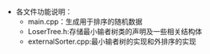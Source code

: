 * 各文件功能说明：
  * main.cpp：生成用于排序的随机数据
  * LoserTree.h:存储最小输者树类的声明及一些相关结构体
  * externalSorter.cpp:最小输者树的实现和外排序的实现